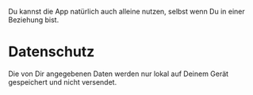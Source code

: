 Du kannst die App natürlich auch alleine nutzen, selbst wenn Du in einer Beziehung bist.

# Datenschutz
Die von Dir angegebenen Daten werden nur lokal auf Deinem Gerät gespeichert und nicht versendet.
